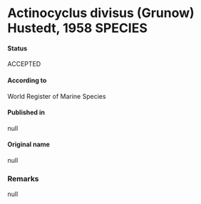 Actinocyclus divisus (Grunow) Hustedt, 1958 SPECIES
=======

#### Status
ACCEPTED

#### According to
World Register of Marine Species

#### Published in
null

#### Original name
null

### Remarks
null